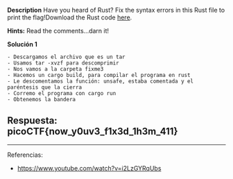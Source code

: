 
**Description**
Have you heard of Rust? Fix the syntax errors in this Rust file to print the flag!Download the Rust code [here](https://challenge-files.picoctf.net/c_verbal_sleep/dcdaf491b35c1d0f5075e9583edbbb7aaea1dffb6ad32bc000e4d87b5200ff7b/fixme3.tar.gz).

**Hints:**
Read the comments...darn it!


**Solución 1**

```
- Descargamos el archivo que es un tar
- Usamos tar -xvzf para descomprimir
- Nos vamos a la carpeta fixme3
- Hacemos un cargo build, para compilar el programa en rust
- Le descomentamos la función: unsafe, estaba comentada y el paréntesis que la cierra
- Corremo el programa con cargo run
- Obtenemos la bandera
```


## Respuesta: **picoCTF{now_y0uv3_f1x3d_1h3m_411}**

---
Referencias:
- https://www.youtube.com/watch?v=i2LzGYRqUbs
